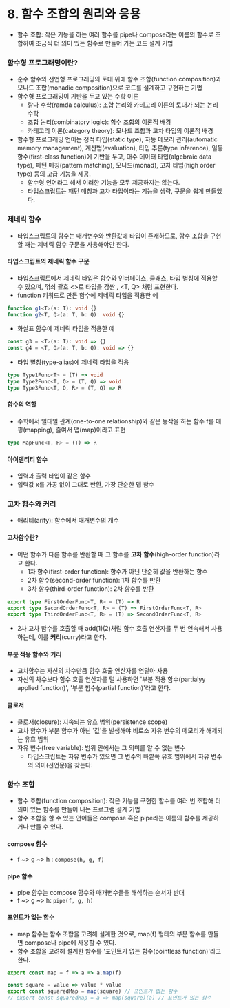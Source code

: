 # 8. 함수 조합의 원리와 응용

- 함수 조합: 작은 기능을 하는 여러 함수를 pipe나 compose라는 이름의 함수로 조합하여 조금씩 더 의미 있는 함수로 만들어 가는 코드 설계 기법



### 함수형 프로그래밍이란?

- 순수 함수와 선언형 프로그래밍의 토대 위에 함수 조합(function composition)과 모나드 조합(monadic composition)으로 코드를 설계하고 구현하는 기법
- 함수형 프로그래밍이 기반을 두고 있는 수학 이론
  - 람다 수학(ramda calculus): 조합 논리와 카테고리 이론의 토대가 되는 논리 수학
  - 조합 논리(combinatory logic): 함수 조합의 이론적 배경
  - 카테고리 이론(category theory): 모나드 조합과 고차 타입의 이론적 배경
- 함수형 프로그래밍 언어는 정적 타입(static type), 자동 메모리 관리(automatic memory management), 계산법(evaluation), 타입 추론(type inference), 일등 함수(first-class function)에 기반을 두고, 대수 데이터 타입(algebraic data type), 패턴 매칭(pattern matching), 모나드(monad), 고차 타입(high order type) 등의 고급 기능을 제공.
  - 함수형 언어라고 해서 이러한 기능을 모두 제공하지는 않는다.
  - 타입스크립트는 패턴 매칭과 고차 타입이라는 기능을 생략, 구문을 쉽게 만들었다.



### 제네릭 함수

- 타입스크립트의 함수는 매개변수와 반환값에 타입이 존재하므로, 함수 조합을 구현할 때는 제네릭 함수 구문을 사용해야만 한다.

#### 타입스크립트의 제네릭 함수 구문

- 타입스크립트에서 제네릭 타입은 함수와 인터페이스, 클래스, 타입 별칭에 적용할 수 있으며, 꺾쇠 괄호 <>로 타입을 감싼 <T>, <T, Q> 처럼 표현한다.
- function 키워드로 만든 함수에 제네릭 타입을 적용한 예

```typescript
function g1<T>(a: T): void {}
function g2<T, Q>(a: T, b: Q): void {}
```

- 화살표 함수에 제네릭 타입을 적용한 예

```typescript
const g3 = <T>(a: T): void => {}
const g4 = <T, Q>(a: T, b: Q): void => {}
```

- 타입 별칭(type-alias)에 제네릭 타입을 적용

```typescript
type Type1Func<T> = (T) => void
type Type2Func<T, Q> = (T, Q) => void
type Type3Func<T, Q, R> = (T, Q) => R
```

#### 함수의 역할

- 수학에서 일대일 관계(one-to-one relationship)와 같은 동작을 하는 함수 f를 매핑(mapping), 줄여서 맵(map)이라고 표현

```typescript
type MapFunc<T, R> = (T) => R
```

#### 아이덴티티 함수

- 입력과 출력 타입이 같은 함수
- 입력값 x를 가공 없이 그대로 반환, 가장 단순한 맵 함수



### 고차 함수와 커리

- 애리티(arity): 함수에서 매개변수의 개수

#### 고차함수란?

- 어떤 함수가 다른 함수를 반환할 때 그 함수를 **고차 함수**(high-order function)라고 한다.
  - 1차 함수(first-order function): 함수가 아닌 단순히 값을 반환하는 함수
  - 2차 함수(second-order function): 1차 함수를 반환
  - 3차 함수(third-order function): 2차 함수를 반환

```typescript
export type FirstOrderFunc<T, R> = (T) => R
export type SecondOrderFunc<T, R> = (T) => FirstOrderFunc<T, R>
export type ThirdOrderFunc<T, R> = (T) => SecondOrderFunc<T, R>
```

- 2차 고차 함수를 호출할 때 add(1)(2)처럼 함수 호출 연산자를 두 번 연속해서 사용하는데, 이를 **커리**(curry)라고 한다.

#### 부분 적용 함수와 커리

- 고차함수는 자신의 차수만큼 함수 호출 연산자를 연달아 사용
- 자신의 차수보다 함수 호출 연산자를 덜 사용하면 '부분 적용 함수(partialyy applied function)', '부분 함수(partial function)'라고 한다.

#### 클로저

- 클로저(closure): 지속되는 유효 범위(persistence scope)
- 고차 함수가 부분 함수가 아닌 '값'을 발생해야 비로소 자유 변수의 메모리가 해제되는 유효 범위
- 자유 변수(free variable): 범위 안에서는 그 의미를 알 수 없는 변수
  - 타입스크립트는 자유 변수가 있으면 그 변수의 바깥쪽 유효 범위에서 자유 변수의 의미(선언문)을 찾는다.



### 함수 조합

- 함수 조합(function composition): 작은 기능을 구현한 함수를 여러 번 조합해 더 의미 있는 함수를 만들어 내는 프로그램 설계 기법
- 함수 조합을 할 수 있는 언어들은 compose 혹은 pipe라는 이름의 함수를 제공하거나 만들 수 있다.

#### compose 함수

- f ~> g ~> h : `compose(h, g, f)`

#### pipe 함수

- pipe 함수는 compose 함수와 매개변수들을 해석하는 순서가 반대
- f ~> g ~> h: `pipe(f, g, h)`

#### 포인트가 없는 함수

- map 함수는 함수 조합을 고려해 설계한 것으로, map(f) 형태의 부분 함수를 만들면 compose나 pipe에 사용할 수 있다.
- 함수 조합을 고려해 설계한 함수를 '포인트가 없는 함수(pointless function)'라고 한다.

```typescript
export const map = f => a => a.map(f)
```

```typescript
const square = value => value * value
export const squaredMap = map(square) // 포인트가 없는 함수
// export const squaredMap = a => map(square)(a) // 포인트가 있는 함수
```

